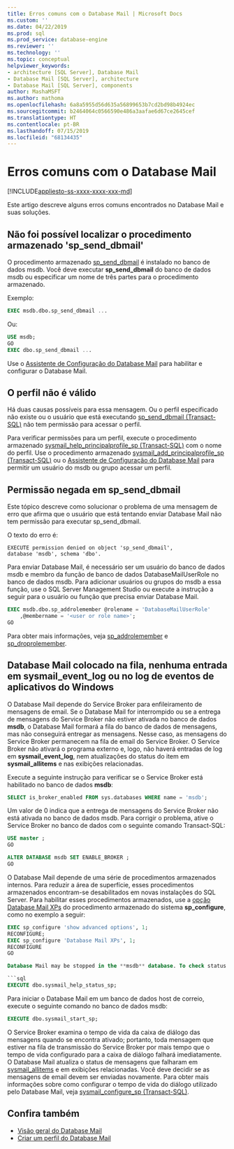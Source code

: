 ```yaml
---
title: Erros comuns com o Database Mail | Microsoft Docs
ms.custom: ''
ms.date: 04/22/2019
ms.prod: sql
ms.prod_service: database-engine
ms.reviewer: ''
ms.technology: ''
ms.topic: conceptual
helpviewer_keywords:
- architecture [SQL Server], Database Mail
- Database Mail [SQL Server], architecture
- Database Mail [SQL Server], components
author: MashaMSFT
ms.author: mathoma
ms.openlocfilehash: 6a8a5955d56d635a56899653b7cd2bd98b4924ec
ms.sourcegitcommit: b2464064c0566590e486a3aafae6d67ce2645cef
ms.translationtype: HT
ms.contentlocale: pt-BR
ms.lasthandoff: 07/15/2019
ms.locfileid: "68134435"
---
```

# <a name="common-errors-with-database-mail"></a>Erros comuns com o Database Mail 
[!INCLUDE[appliesto-ss-xxxx-xxxx-xxx-md](../../includes/appliesto-ss-xxxx-xxxx-xxx-md.md)]

Este artigo descreve alguns erros comuns encontrados no Database Mail e suas soluções.

## <a name="could-not-find-stored-procedure-spsenddbmail"></a>Não foi possível localizar o procedimento armazenado 'sp_send_dbmail'
O procedimento armazenado [sp_send_dbmail](../system-stored-procedures/sp-send-dbmail-transact-sql.md) é instalado no banco de dados msdb. Você deve executar **sp_send_dbmail** do banco de dados msdb ou especificar um nome de três partes para o procedimento armazenado.

Exemplo:
```sql
EXEC msdb.dbo.sp_send_dbmail ...
```

Ou:

```sql
USE msdb;
GO
EXEC dbo.sp_send_dbmail ...
```

Use o [Assistente de Configuração do Database Mail](configure-database-mail.md) para habilitar e configurar o Database Mail.

## <a name="profile-not-valid"></a>O perfil não é válido
Há duas causas possíveis para essa mensagem. Ou o perfil especificado não existe ou o usuário que está executando [sp_send_dbmail (Transact-SQL)](../system-stored-procedures/sp-send-dbmail-transact-sql.md) não tem permissão para acessar o perfil.

Para verificar permissões para um perfil, execute o procedimento armazenado [sysmail_help_principalprofile_sp (Transact-SQL)](../system-stored-procedures/sysmail-help-principalprofile-sp-transact-sql.md) com o nome do perfil. Use o procedimento armazenado [sysmail_add_principalprofile_sp (Transact-SQL)](../system-stored-procedures/sysmail-help-principalprofile-sp-transact-sql.md) ou o [Assistente de Configuração do Database Mail](configure-database-mail.md) para permitir um usuário do msdb ou grupo acessar um perfil.

## <a name="permission-denied-on-spsenddbmail"></a>Permissão negada em sp_send_dbmail

Este tópico descreve como solucionar o problema de uma mensagem de erro que afirma que o usuário que está tentando enviar Database Mail não tem permissão para executar sp_send_dbmail.

O texto do erro é:

```
EXECUTE permission denied on object 'sp_send_dbmail', 
database 'msdb', schema 'dbo'.
```

Para enviar Database Mail, é necessário ser um usuário do banco de dados msdb e membro da função de banco de dados DatabaseMailUserRole no banco de dados msdb. Para adicionar usuários ou grupos do msdb a essa função, use o SQL Server Management Studio ou execute a instrução a seguir para o usuário ou função que precisa enviar Database Mail.

```sql
EXEC msdb.dbo.sp_addrolemember @rolename = 'DatabaseMailUserRole'
    ,@membername = '<user or role name>';
GO
```
Para obter mais informações, veja [sp_addrolemember](../system-stored-procedures/sp-addrolemember-transact-sql.md) e [sp_droprolemember](../system-stored-procedures/sp-droprolemember-transact-sql.md).

## <a name="database-mail-queued-no-entries-in-sysmaileventlog-or-windows-application-event-log"></a>Database Mail colocado na fila, nenhuma entrada em sysmail_event_log ou no log de eventos de aplicativos do Windows 

O Database Mail depende do Service Broker para enfileiramento de mensagens de email. Se o Database Mail for interrompido ou se a entrega de mensagens do Service Broker não estiver ativada no banco de dados **msdb**, o Database Mail formará a fila do banco de dados de mensagens, mas não conseguirá entregar as mensagens. Nesse caso, as mensagens do Service Broker permanecem na fila de email do Service Broker. O Service Broker não ativará o programa externo e, logo, não haverá entradas de log em **sysmail_event_log**, nem atualizações do status do item em **sysmail_allitems** e nas exibições relacionadas.

Execute a seguinte instrução para verificar se o Service Broker está habilitado no banco de dados **msdb**:

```sql
SELECT is_broker_enabled FROM sys.databases WHERE name = 'msdb';
```

Um valor de 0 indica que a entrega de mensagens do Service Broker não está ativada no banco de dados msdb. Para corrigir o problema, ative o Service Broker no banco de dados com o seguinte comando Transact-SQL:

```sql
USE master ;
GO

ALTER DATABASE msdb SET ENABLE_BROKER ;
GO
``` 

O Database Mail depende de uma série de procedimentos armazenados internos. Para reduzir a área de superfície, esses procedimentos armazenados encontram-se desabilitados em novas instalações do SQL Server. Para habilitar esses procedimentos armazenados, use a [opção Database Mail XPs](../../database-engine/configure-windows/database-mail-xps-server-configuration-option.md) do procedimento armazenado do sistema **sp_configure**, como no exemplo a seguir:

```sql
EXEC sp_configure 'show advanced options', 1;  
RECONFIGURE;
EXEC sp_configure 'Database Mail XPs', 1;  
RECONFIGURE  
GO  

Database Mail may be stopped in the **msdb** database. To check status of Database Mail, execute the following statement:

```sql
EXECUTE dbo.sysmail_help_status_sp;
```

Para iniciar o Database Mail em um banco de dados host de correio, execute o seguinte comando no banco de dados msdb:

```sql
EXECUTE dbo.sysmail_start_sp;
```

O Service Broker examina o tempo de vida da caixa de diálogo das mensagens quando se encontra ativado; portanto, toda mensagem que estiver na fila de transmissão do Service Broker por mais tempo que o tempo de vida configurado para a caixa de diálogo falhará imediatamente. O Database Mail atualiza o status de mensagens que falharam em [sysmail_allitems](../system-catalog-views/sysmail-allitems-transact-sql.md) e em exibições relacionadas. Você deve decidir se as mensagens de email devem ser enviadas novamente. Para obter mais informações sobre como configurar o tempo de vida do diálogo utilizado pelo Database Mail, veja [sysmail_configure_sp (Transact-SQL)](../system-stored-procedures/sysmail-configure-sp-transact-sql.md).



##  <a name="RelatedContent"></a> Confira também
  
-  [Visão geral do Database Mail](database-mail.md)
-  [Criar um perfil do Database Mail](create-a-database-mail-profile.md)
  
  
